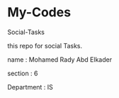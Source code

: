 # My-Codes

Social-Tasks

this repo for social Tasks.

name : Mohamed Rady Abd Elkader

section : 6

Department : IS
